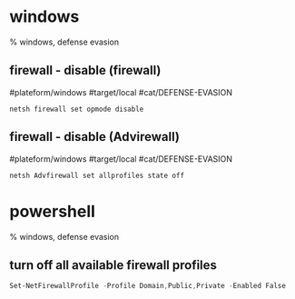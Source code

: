 # windows
% windows, defense evasion

## firewall - disable (firewall)
#plateform/windows #target/local #cat/DEFENSE-EVASION

```
netsh firewall set opmode disable
```

## firewall - disable (Advirewall)
#plateform/windows #target/local #cat/DEFENSE-EVASION

```
netsh Advfirewall set allprofiles state off
```
# powershell
% windows, defense evasion

## turn off all available firewall profiles
```powershell
Set-NetFirewallProfile -Profile Domain,Public,Private -Enabled False
```